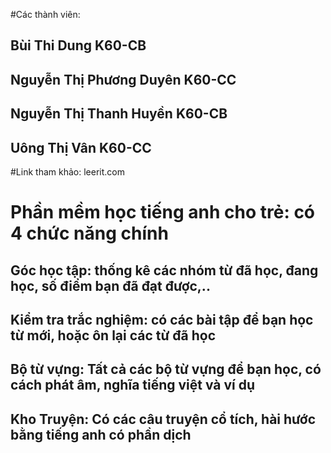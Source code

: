 #Các thành viên:
## Bùi Thi Dung K60-CB
## Nguyễn Thị Phương Duyên K60-CC
## Nguyễn Thị Thanh Huyền K60-CB
## Uông Thị Vân K60-CC

#Link tham khảo: leerit.com
# Phần mềm học tiếng anh cho trẻ: có 4 chức năng chính
## Góc học tập: thống kê các nhóm từ đã học, đang học, số điểm bạn đã đạt được,..
## Kiểm tra trắc nghiệm: có các bài tập để bạn học từ mới, hoặc ôn lại các từ đã học
## Bộ từ vựng: Tất cả các bộ từ vựng để bạn học, có cách phát âm, nghĩa tiếng việt và ví dụ
## Kho Truyện: Có các câu truyện cổ tích, hài hước bằng tiếng anh có phần dịch
